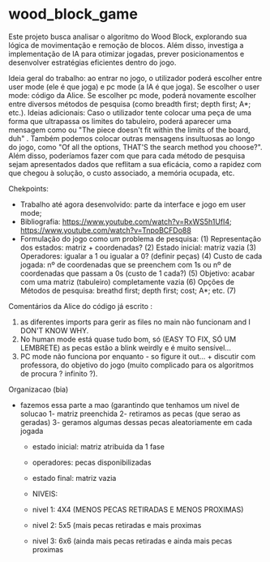 # wood_block_game
Este projeto busca analisar o algoritmo do Wood Block, explorando sua lógica de movimentação e remoção de blocos. Além disso, investiga a implementação de IA para otimizar jogadas, prever posicionamentos e desenvolver estratégias eficientes dentro do jogo.


Ideia geral do trabalho: ao entrar no jogo, o utilizador poderá escolher entre user mode (ele é que joga) e pc mode (a IA é que joga). Se escolher o user mode: código da Alice. Se escolher pc mode, poderá novamente escolher entre diversos métodos de pesquisa (como breadth first; depth first; A*; etc.). 
Ideias adicionais: Caso o utilizador tente colocar uma peça de uma forma que ultrapassa os limites do tabuleiro, poderá aparecer uma mensagem como  ou "The piece doesn't fit within the limits of the board, duh"
. Também podemos colocar outras mensagens insultuosas ao longo do jogo, como "Of all the options, THAT'S the search method you choose?". Além disso, poderíamos fazer com que para cada método de pesquisa sejam apresentados dados que reflitam a sua eficácia, como a rapidez com que chegou à solução, o custo associado, a memória ocupada, etc.

Chekpoints:

- Trabalho até agora desenvolvido: parte da interface e jogo em user mode;
- Bibliografia: https://www.youtube.com/watch?v=RxWS5h1UfI4; https://www.youtube.com/watch?v=TnpoBCFDo88
- Formulação do jogo como um problema de pesquisa:
      (1) Representação dos estados: matriz + coordenadas?
      (2) Estado inicial: matriz vazia
      (3) Operadores: igualar a 1 ou igualar a 0? (definir peças)
      (4) Custo de cada jogada: nº de coordenadas que se preenchem com 1s ou nº de coordenadas que passam a 0s (custo de 1 cada?)
      (5) Objetivo: acabar com uma matriz (tabuleiro) completamente vazia
      (6) Opções de Métodos de pesquisa: breathd first; depth first; cost; A*; etc.
      (7)  


Comentários da Alice do código já escrito :
1) as diferentes imports para gerir as files no main não funcionam and I DON'T KNOW WHY.
2) No human mode está quase tudo bom, só (EASY TO FIX, SÓ UM LEMBRETE) as pecas estão a blink weirdly e é muito sensível...
3) PC mode não funciona por enquanto - so figure it out... + discutir com professora, do objetivo do jogo (muito complicado para os algoritmos de procura ? infinito ?).

Organizacao (bia)
* fazemos essa parte a mao (garantindo que tenhamos um nivel de solucao
1- matriz preenchida
2- retiramos as pecas (que serao as geradas)
3- geramos algumas dessas pecas aleatoriamente em cada jogada

  * estado inicial: matriz atribuida da 1 fase
  * operadores: pecas disponibilizadas
  * estado final: matriz vazia

  * NIVEIS:
  * nivel 1: 4X4 (MENOS PECAS RETIRADAS E MENOS PROXIMAS)
  * nivel 2: 5x5 (mais pecas retiradas e mais proximas
  * nivel 3: 6x6 (ainda mais pecas retiradas e ainda mais pecas proximas


